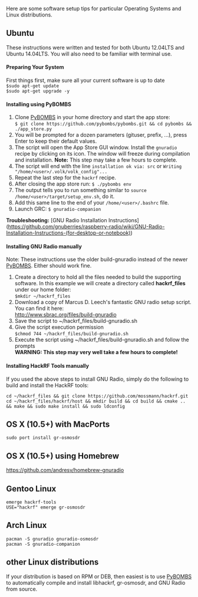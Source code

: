 Here are some software setup tips for particular Operating Systems and Linux distributions.

## Ubuntu

These instructions were written and tested for both Ubuntu 12.04LTS and Ubuntu 14.04LTS.  You will also need to be familiar with terminal use.

#### Preparing Your System

First things first, make sure all your current software is up to date<br>
`$sudo apt-get update`<br>
`$sudo apt-get upgrade -y`

#### Installing using PyBOMBS

1. Clone [PyBOMBS](http://gnuradio.org/pybombs) in your home directory and start the app store:<br>
     ```$ git clone https://github.com/pybombs/pybombs.git && cd pybombs && ./app_store.py```
2. You will be prompted for a dozen parameters (gituser, prefix, ...), press Enter to keep their default values.
3. The script will open the App Store GUI window. Install the `gnuradio` recipe by clicking on its icon. The window will freeze during compilation and installation. **Note:** This step may take a few hours to complete.
4. The script will end with the line `installation ok via: src` or `Writing "/home/<user>/.volk/volk_config"...`
5. Repeat the last step for the `hackrf` recipe.
6. After closing the app store run: ```$ ./pybombs env```<br>
7. The output tells you to run something similar to `source /home/<user>/target/setup_env.sh`, do it.
8. Add this same line to the end of your `/home/<user>/.bashrc` file.
9. Launch GRC: ```$ gnuradio-companion```

**Troubleshooting:** [GNU Radio Installation Instructions] (https://github.com/gnuberries/raspberry-radio/wiki/GNU-Radio-Installation-Instructions-(for-desktop-or-notebook))

#### Installing GNU Radio manually

Note: These instructions use the older build-gnuradio instead of the newer [PyBOMBS](http://gnuradio.org/pybombs). Either should work fine.

1. Create a directory to hold all the files needed to build the supporting software. In this example we will create a directory called **hackrf_files** under our home folder:<br>
`$mkdir ~/hackrf_files`
2. Download a copy of Marcus D. Leech's fantastic GNU radio setup script.  You can find it here:<br> http://www.sbrac.org/files/build-gnuradio
3. Save the script to ~/hackrf_files/build-gnuradio.sh
4. Give the script execution permission<br>
`$chmod 744 ~/hackrf_files/build-gnuradio.sh`
5. Execute the script using ~/hackrf_files/build-gnuradio.sh and follow the prompts<br>**WARNING: This step may very well take a few hours to complete!**

#### Installing HackRF Tools manually

If you used the above steps to install GNU Radio, simply do the following to build and install the HackRF tools:
```
cd ~/hackrf_files && git clone https://github.com/mossmann/hackrf.git
cd ~/hackrf_files/hackrf/host && mkdir build && cd build && cmake .. && make && sudo make install && sudo ldconfig
```
## OS X (10.5+) with MacPorts

```
sudo port install gr-osmosdr
```
## OS X (10.5+) using Homebrew
https://github.com/andresv/homebrew-gnuradio

## Gentoo Linux

```
emerge hackrf-tools
USE="hackrf" emerge gr-osmosdr
```

## Arch Linux

```
pacman -S gnuradio gnuradio-osmosdr
pacman -S gnuradio-companion
```

## other Linux distributions

If your distribution is based on RPM or DEB, then easiest is to use [PyBOMBS](http://gnuradio.org/pybombs) to automatically compile and install libhackrf, gr-osmosdr, and GNU Radio from source.